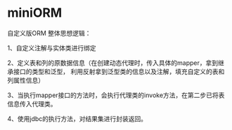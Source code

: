 # miniORM
自定义版ORM
整体思想逻辑：

1、自定义注解与实体类进行绑定

2、定义表和列的原数据信息（在创建动态代理时，传入具体的mapper，拿到继承接口的类型和泛型，
利用反射拿到泛型类的信息以及注解，填充自定义的表和列属性信息）

3、当执行mapper接口的方法时，会执行代理类的invoke方法，在第二步已将表信息传入代理类。

4、使用jdbc的执行方法，对结果集进行封装返回。
